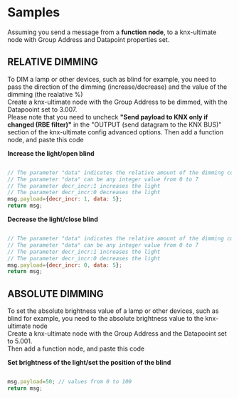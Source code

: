 # Samples

Assuming you send a message from a **function node**, to a knx-ultimate node with Group Address and Datapoint properties set.<br/>

## RELATIVE DIMMING
To DIM a lamp or other devices, such as blind for example, you need to pass the direction of the dimming (increase/decrease) and the value of the dimming (the realative %)<br/>
Create a knx-ultimate node with the Group Address to be dimmed, with the Datapooint set to 3.007.<br/>
Please note that you need to uncheck **"Send payload to KNX only if changed (RBE filter)"** in the "OUTPUT (send datagram to the KNX BUS)" section of the knx-ultimate config advanced options.
Then add a function node, and paste this code<br/>

**Increase the light/open blind**

```javascript

// The parameter "data" indicates the relative amount of the dimming commmand (how much to dim).
// The parameter "data" can be any integer value from 0 to 7
// The parameter decr_incr:1 increases the light
// The parameter decr_incr:0 decreases the light
msg.payload={decr_incr: 1, data: 5};
return msg;

```

**Decrease the light/close blind**

```javascript

// The parameter "data" indicates the relative amount of the dimming commmand (how much to dim).
// The parameter "data" can be any integer value from 0 to 7
// The parameter decr_incr:1 increases the light
// The parameter decr_incr:0 decreases the light
msg.payload={decr_incr: 0, data: 5};
return msg;

```

## ABSOLUTE DIMMING
To set the absolute brightness value of a lamp or other devices, such as blind for example, you need to the absolute brightness value to the knx-ultimate node<br/>
Create a knx-ultimate node with the Group Address and the Datapooint set to 5.001.<br/>
Then add a function node, and paste this code<br/>

**Set brightness of the light/set the position of the blind**

```javascript

msg.payload=50; // values from 0 to 100
return msg;

```

